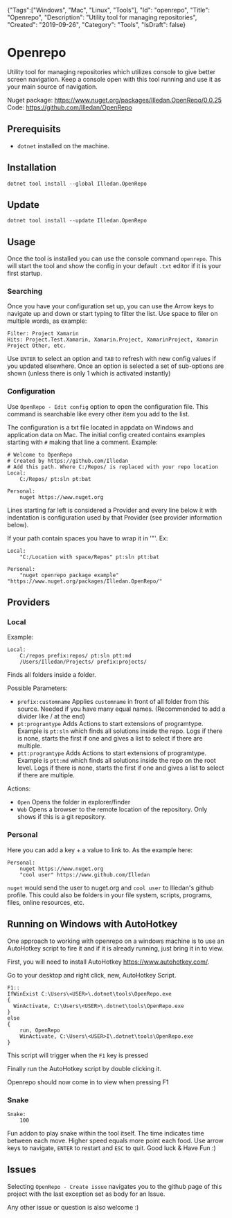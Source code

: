 {"Tags":["Windows", "Mac", "Linux", "Tools"], "Id": "openrepo", "Title": "Openrepo", "Description": "Utility tool for managing repositories", "Created": "2019-09-26", "Category": "Tools", "IsDraft": false}

# Openrepo

Utility tool for managing repositories which utilizes console to give better screen navigation.
Keep a console open with this tool running and use it as your main source of navigation.

Nuget package: https://www.nuget.org/packages/Illedan.OpenRepo/0.0.25
Code: https://github.com/Illedan/OpenRepo

## Prerequisits

- `dotnet` installed on the machine.

## Installation

`dotnet tool install --global Illedan.OpenRepo`

## Update

`dotnet tool install --update Illedan.OpenRepo`

## Usage

Once the tool is installed you can use the console command `openrepo`. This will start the tool and show the config in your default `.txt` editor if it is your first startup.

### Searching

Once you have your configuration set up, you can use the Arrow keys to navigate up and down or start typing to filter the list. Use space to filer on multiple words, as example:
```
Filter: Project Xamarin
Hits: Project.Test.Xamarin, Xamarin.Project, XamarinProject, Xamarin Project Other, etc.
```

Use `ENTER` to select an option and `TAB` to refresh with new config values if you updated elsewhere.
Once an option is selected a set of sub-options are shown (unless there is only 1 which is activated instantly)

### Configuration

Use `OpenRepo - Edit config` option to open the configuration file. This command is searchable like every other item you add to the list.

The configuration is a txt file located in appdata on Windows and application data on Mac. The initial config created contains examples starting with `#` making that line a comment. Example:
```
# Welcome to OpenRepo
# Created by https://github.com/Illedan 
# Add this path. Where C:/Repos/ is replaced with your repo location
Local:
    C:/Repos/ pt:sln pt:bat

Personal:
    nuget https://www.nuget.org
```

Lines starting far left is considered a Provider and every line below it with indentation is configuration used by that Provider (see provider information below).

If your path contain spaces you have to wrap it in '"'. Ex:
```
Local:
    "C:/Location with space/Repos" pt:sln ptt:bat 

Personal:
    "nuget openrepo package example" "https://www.nuget.org/packages/Illedan.OpenRepo/"
```

## Providers

### Local

Example:
```
Local:
    C:/repos prefix:repos/ pt:sln ptt:md
    /Users/Illedan/Projects/ prefix:projects/
```

Finds all folders inside a folder.

Possible Parameters:
- `prefix:customname` Applies `customname` in front of all folder from this source. Needed if you have many equal names. (Recommended to add a divider like / at the end)
- `pt:programtype` Adds Actions to start extensions of programtype. Example is `pt:sln` which finds all solutions inside the repo. Logs if there is none, starts the first if one and gives a list to select if there are multiple.
- `ptt:programtype` Adds Actions to start extensions of programtype. Example is `ptt:md` which finds all solutions inside the repo on the root level. Logs if there is none, starts the first if one and gives a list to select if there are multiple.

Actions:
- `Open` Opens the folder in explorer/finder
- `Web` Opens a browser to the remote location of the repository. Only shows if this is a git repository.

### Personal

Here you can add a key + a value to link to. As the example here:
```
Personal:
    nuget https://www.nuget.org
    "cool user" https://www.github.com/Illedan
```
`nuget` would send the user to nuget.org and `cool user` to Illedan's github profile.
This could also be folders in your file system, scripts, programs, files, online resources, etc.

## Running on Windows with AutoHotkey
One approach to working with openrepo on a windows machine is to use an AutoHotkey script to fire it and if it is already running, just bring it in to view.

First, you will need to install AutoHotkey https://www.autohotkey.com/.

Go to your desktop and right click, new, AutoHotkey Script.

```
F1::
IfWinExist C:\Users\<USER>\.dotnet\tools\OpenRepo.exe
{
  WinActivate, C:\Users\<USER>\.dotnet\tools\OpenRepo.exe
}
else
{
    run, OpenRepo
    WinActivate, C:\Users\<USER>I\.dotnet\tools\OpenRepo.exe
}
```
This script will trigger when the ```F1``` key is pressed

Finally run the AutoHotkey script by double clicking it. 

Openrepo should now come in to view when pressing F1

### Snake

```
Snake:
    100
```
Fun addon to play snake within the tool itself. The time indicates time between each move. Higher speed equals more point each food. Use arrow keys to navigate, `ENTER` to restart and `ESC` to quit. Good luck & Have Fun :) 

## Issues

Selecting `OpenRepo - Create issue` navigates you to the github page of this project with the last exception set as body for an Issue.

Any other issue or question is also welcome :) 

